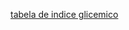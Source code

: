 [tabela de indice glicemico](http://www.cookie.com.br/site/wp-content/uploads/2014/11/Tabela-Internacional-de-%C3%8Dndice-Glic%C3%AAmico-IG-e-Carga-Glic%C3%AAmica-CG-%E2%80%93-Revisada.pdf)